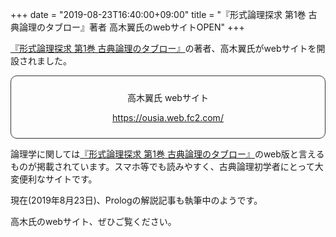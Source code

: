 +++
date = "2019-08-23T16:40:00+09:00"
title = "『形式論理探求 第1巻 古典論理のタブロー』著者 高木翼氏のwebサイトOPEN"
+++

[『形式論理探求 第1巻 古典論理のタブロー』](/tableau_contents/tableau01classical_logic/)の著者、高木翼氏がwebサイトを開設されました。


<div style="padding: 10px; margin-bottom: 10px; border: 1px solid #333333; border-radius: 10px; text-align: center;">
<p></p>
<p>高木翼氏 webサイト</p>
<p><a href=https://ousia.web.fc2.com/> https://ousia.web.fc2.com/ </a></p>
</div>

論理学に関しては[『形式論理探求 第1巻 古典論理のタブロー』](/tableau_contents/tableau01classical_logic/)のweb版と言えるものが掲載されています。スマホ等でも読みやすく、古典論理初学者にとって大変便利なサイトです。

現在(2019年8月23日)、Prologの解説記事も執筆中のようです。

高木氏のwebサイト、ぜひご覧ください。
